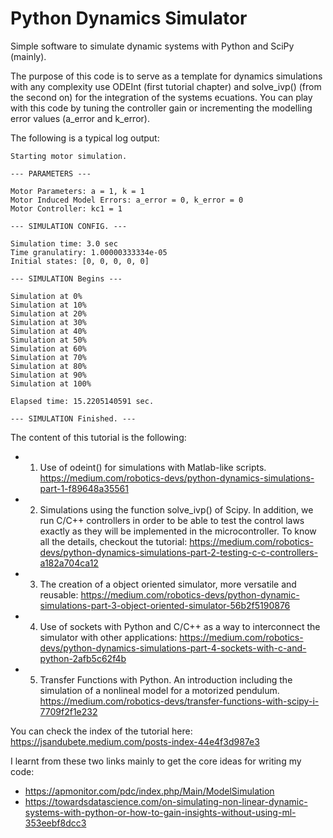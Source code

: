 # Python Dynamics Simulator
Simple software to simulate dynamic systems with Python and SciPy (mainly).

The purpose of this code is to serve as a template for dynamics simulations with any complexity use ODEInt (first tutorial chapter) and solve_ivp() (from the second on) for the integration of the systems ecuations.
You can play with this code by tuning the controller gain or incrementing the modelling error values (a_error and k_error).

The following is a typical log output:
```
Starting motor simulation.

--- PARAMETERS --- 
 
Motor Parameters: a = 1, k = 1
Motor Induced Model Errors: a_error = 0, k_error = 0
Motor Controller: kc1 = 1

--- SIMULATION CONFIG. ---

Simulation time: 3.0 sec
Time granulatiry: 1.00000333334e-05
Initial states: [0, 0, 0, 0, 0]

--- SIMULATION Begins ---

Simulation at 0%
Simulation at 10%
Simulation at 20%
Simulation at 30%
Simulation at 40%
Simulation at 50%
Simulation at 60%
Simulation at 70%
Simulation at 80%
Simulation at 90%
Simulation at 100%

Elapsed time: 15.2205140591 sec.

--- SIMULATION Finished. ---

```

The content of this tutorial is the following:
- 1. Use of odeint() for simulations with Matlab-like scripts.
https://medium.com/robotics-devs/python-dynamics-simulations-part-1-f89648a35561

- 2. Simulations using the function solve_ivp() of Scipy. In addition, we run C/C++ controllers in order to be able to test the control laws exactly as they will be implemented in the microcontroller. To know all the details, checkout the tutorial:
https://medium.com/robotics-devs/python-dynamics-simulations-part-2-testing-c-c-controllers-a182a704ca12

- 3. The creation of a object oriented simulator, more versatile and reusable:
https://medium.com/robotics-devs/python-dynamic-simulations-part-3-object-oriented-simulator-56b2f5190876

- 4. Use of sockets with Python and C/C++ as a way to interconnect the simulator with other applications:
https://medium.com/robotics-devs/python-dynamics-simulations-part-4-sockets-with-c-and-python-2afb5c62f4b

- 5. Transfer Functions with Python. An introduction including the simulation of a nonlineal model for a motorized pendulum.
https://medium.com/robotics-devs/transfer-functions-with-scipy-i-7709f2f1e232


You can check the index of the tutorial here:
https://jsandubete.medium.com/posts-index-44e4f3d987e3


I learnt from these two links mainly to get the core ideas for writing my code:
- https://apmonitor.com/pdc/index.php/Main/ModelSimulation
- https://towardsdatascience.com/on-simulating-non-linear-dynamic-systems-with-python-or-how-to-gain-insights-without-using-ml-353eebf8dcc3
